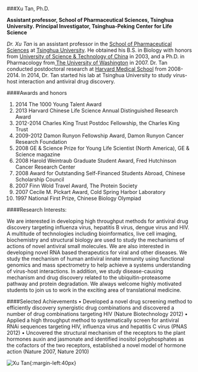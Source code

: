 ###Xu Tan, Ph.D.

**Assistant professor, School of Pharmaceutical Sciences, Tsinghua University.**
**Principal Investigator, Tsinghua-Peking Center for Life Science**


_Dr. Xu Tan_ is an assistant professor in the [School of Pharmaceutical Sciences]() at [Tsinghua University](). He obtained his B.S. in Biology with honors from [University of Science & Technology of China]() in 2003, and a Ph.D. in Pharmacology from[ The University of Washington]() in 2007. Dr. Tan conducted postdoctoral research at [Harvard Medical School]() from 2008-2014. In 2014, Dr. Tan started his lab at Tsinghua University to study virus-host interaction and antiviral drug discovery.

####Awards and honors
1. 2014             The 1000 Young Talent Award
1. 2013             Harvard Chinese Life Science Annual Distinguished Research Award
1. 2012-2014    Charles King Trust Postdoc Fellowship, the Charles King Trust
1. 2009-2012    Damon Runyon Fellowship Award, Damon Runyon Cancer Research Foundation
1. 2008             GE & Science Prize for Young Life Scientist (North America), GE & Science magazine
1. 2008	          Harold Weintraub Graduate Student Award, Fred Hutchinson Cancer Research Center
1. 2008             Award for Outstanding Self-Financed Students Abroad, Chinese Scholarship Council
1. 2007             Finn Wold Travel Award, The Protein Society
1. 2007             Cecile M. Pickart Award, Cold Spring Harbor Laboratory
1. 1997             National First Prize, Chinese Biology Olympiad

####Research Interests:

We are interested in developing high throughput methods for antiviral drug discovery targeting influenza virus, hepatitis B virus, dengue virus and HIV. A multitude of technologies including bioinformatics, live cell imaging, biochemistry and structural biology are used to study the mechanisms of actions of novel antiviral small molecules. We are also interested in developing novel RNA based therapeutics for viral and other diseases. We study the mechanism of human antiviral innate immunity using functional genomics and mass spectrometry to help achieve a systems understanding of virus-host interactions. In addition, we study disease-causing mechanism and drug discovery related to the ubiquitin-proteasome pathway and protein degradation. We always welcome highly motivated students to join us to work in the exciting area of translational medicine.

####Selected Achievements
•	Developed a novel drug screening method to efficiently discovery synergistic drug combinations and discovered a number of drug combinations targeting HIV (Nature Biotechnology 2012)
•	Applied a high throughput method to systematically screen for antiviral RNAi sequences targeting HIV, influenza virus and hepatitis C virus (PNAS 2012)
•	Uncovered the structural mechanism of the receptors to the plant hormones auxin and jasmonate and identified inositol polyphosphates as the cofactors of the two receptors, established a novel model of hormone action (Nature 2007, Nature 2010)

![Xu Tan](/static/pi/xutan/xutan1.jpg){:margin-left:40px}
